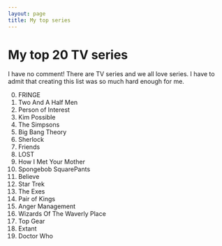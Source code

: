 ```yaml
---
layout: page
title: My top series
---
```


# My top 20 TV series
I have no comment! There are TV series and we all love series. I have to admit that creating this list was so much hard enough for me.


0. FRINGE
0. Two And A Half Men
0. Person of Interest
0. Kim Possible
0. The Simpsons 
0. Big Bang Theory
0. Sherlock
0. Friends
0. LOST
0. How I Met Your Mother
0. Spongebob SquarePants
0. Believe
0. Star Trek
0. The Exes
0. Pair of Kings
0. Anger Management
0. Wizards Of The Waverly Place
0. Top Gear
0. Extant
0. Doctor Who
